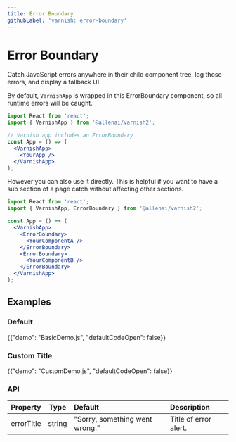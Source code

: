 ```yaml
---
title: Error Boundary
githubLabel: 'varnish: error-boundary'
---
```


# Error Boundary

<p class="description">Catch JavaScript errors anywhere in their child component tree, log those errors, and display a fallback UI.</p>

By default, `VarnishApp` is wrapped in this ErrorBoundary component, so all runtime errors will be caught.

```jsx
import React from 'react';
import { VarnishApp } from '@allenai/varnish2';

// Varnish app includes an ErrorBoundary
const App = () => (
  <VarnishApp>
    <YourApp />
  </VarnishApp>
);
```

However you can also use it directly. This is helpful if you want to have a sub section of a page
catch without affecting other sections.

```jsx
import React from 'react';
import { VarnishApp, ErrorBoundary } from '@allenai/varnish2';

const App = () => (
  <VarnishApp>
    <ErrorBoundary>
      <YourComponentA />
    </ErrorBoundary>
    <ErrorBoundary>
      <YourComponentB />
    </ErrorBoundary>
  </VarnishApp>
);
```

## Examples

### Default

{{"demo": "BasicDemo.js", "defaultCodeOpen": false}}

### Custom Title

{{"demo": "CustomDemo.js", "defaultCodeOpen": false}}

### API

| Property   | Type   | Default                        | Description           |
| :--------- | ------ | :----------------------------- | :-------------------- |
| errorTitle | string | "Sorry, something went wrong." | Title of error alert. |
